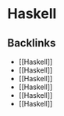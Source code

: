 # Haskell



<a id="org2b4c2b2"></a>

## Backlinks

-   [[Haskell]]
-   [[Haskell]]
-   [[Haskell]]
-   [[Haskell]]
-   [[Haskell]]
-   [[Haskell]]
